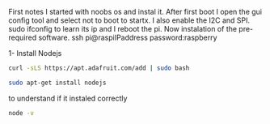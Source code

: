 First notes
I started with noobs os and instal it. After first boot I open the gui config tool and select not to boot to startx. I also enable the I2C and
SPI. 
sudo ifconfig to learn its ip and I reboot the pi.
Now instalation of the pre-required software.
ssh pi@raspiIPaddress
password:raspberry

1- Install Nodejs
```sh
curl -sLS https://apt.adafruit.com/add | sudo bash

sudo apt-get install nodejs
```
to understand if it instaled correctly
```sh
node -v
```
